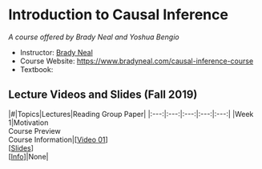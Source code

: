 # Introduction to Causal Inference
*A course offered by Brady Neal and Yoshua Bengio*

- Instructor: [Brady Neal](https://www.bradyneal.com/aboutme)
- Course Website: https://www.bradyneal.com/causal-inference-course
- Textbook:

## Lecture Videos and Slides (Fall 2019)

|#|Topics|Lectures|Reading Group Paper|
|:---:|:---:|:---:|:---:|:---:|
|Week 1|Motivation<br>Course Preview<br>Course Information|[[Video 01](https://www.youtube.com/watch?v=CfzO4IEMVUk)]<br>[[Slides](https://www.bradyneal.com/slides/1%20-%20A%20Brief%20Introduction%20to%20Causal%20Inference.pdf)]<br>[[Info](https://www.youtube.com/watch?v=xj-tzrm5Src&list=PLoazKTcS0Rzb6bb9L508cyJ1z-U9iWkA0&index=6)]|None|
